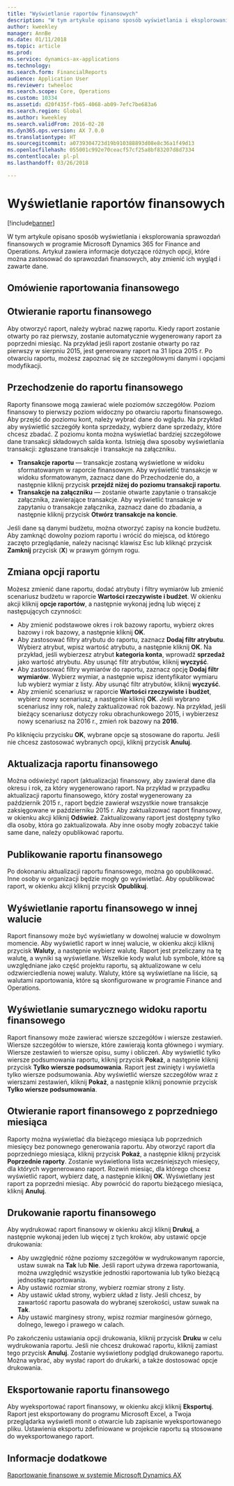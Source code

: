 ```yaml
---
title: "Wyświetlanie raportów finansowych"
description: "W tym artykule opisano sposób wyświetlania i eksplorowania sprawozdań finansowych w programie Microsoft Dynamics 365 for Finance and Operations. Artykuł zawiera informacje dotyczące różnych opcji, które można zastosować do sprawozdań finansowych, aby zmienić ich wygląd i zawarte dane."
author: kweekley
manager: AnnBe
ms.date: 01/11/2018
ms.topic: article
ms.prod: 
ms.service: dynamics-ax-applications
ms.technology: 
ms.search.form: FinancialReports
audience: Application User
ms.reviewer: twheeloc
ms.search.scope: Core, Operations
ms.custom: 10334
ms.assetid: d20f435f-fb65-4068-ab09-7efc7be683a6
ms.search.region: Global
ms.author: kweekley
ms.search.validFrom: 2016-02-28
ms.dyn365.ops.version: AX 7.0.0
ms.translationtype: HT
ms.sourcegitcommit: a0739304723d19b910388893d08e8c36a1f49d13
ms.openlocfilehash: 055001c992e70ceacf57cf25a8bf83207d8d7334
ms.contentlocale: pl-pl
ms.lasthandoff: 03/26/2018

---
```


# <a name="view-financial-reports"></a>Wyświetlanie raportów finansowych

[!include[banner](../includes/banner.md)]


W tym artykule opisano sposób wyświetlania i eksplorowania sprawozdań finansowych w programie Microsoft Dynamics 365 for Finance and Operations. Artykuł zawiera informacje dotyczące różnych opcji, które można zastosować do sprawozdań finansowych, aby zmienić ich wygląd i zawarte dane.

<a name="financial-reporting-overview"></a>Omówienie raportowania finansowego
----------------------------

## <a name="open-a-financial-report"></a>Otwieranie raportu finansowego
Aby otworzyć raport, należy wybrać nazwę raportu. Kiedy raport zostanie otwarty po raz pierwszy, zostanie automatycznie wygenerowany raport za poprzedni miesiąc. Na przykład jeśli raport zostanie otwarty po raz pierwszy w sierpniu 2015, jest generowany raport na 31 lipca 2015 r. Po otwarciu raportu, możesz zapoznać się ze szczegółowymi danymi i opcjami modyfikacji.

## <a name="drill-down-on-a-financial-report"></a>Przechodzenie do raportu finansowego
Raporty finansowe mogą zawierać wiele poziomów szczegółów. Poziom finansowy to pierwszy poziom widoczny po otwarciu raportu finansowego. Aby przejść do poziomu kont, należy wybrać dane do wglądu. Na przykład aby wyświetlić szczegóły konta sprzedaży, wybierz dane sprzedaży, które chcesz zbadać. Z poziomu konta można wyświetlać bardziej szczegółowe dane transakcji składowych salda konta. Istnieją dwa sposoby wyświetlania transakcji: zgłaszane transakcje i transakcje na załączniku.

-   **Transakcje raportu** — transakcje zostaną wyświetlone w widoku sformatowanym w raporcie finansowym. Aby wyświetlić transakcje w widoku sformatowanym, zaznacz dane do Przechodzenie do, a następnie kliknij przycisk **przejdź niżej do poziomu transakcji raportu**.
-   **Transakcje na załączniku** — zostanie otwarte zapytanie o transakcje załącznika, zawierające transakcje. Aby wyświetlić transakcje w zapytaniu o transakcje załącznika, zaznacz dane do zbadania, a następnie kliknij przycisk **Otwórz transakcje na koncie**.

Jeśli dane są danymi budżetu, można otworzyć zapisy na koncie budżetu. Aby zamknąć dowolny poziom raportu i wrócić do miejsca, od którego zaczęto przeglądanie, należy nacisnąć klawisz Esc lub kliknąć przycisk **Zamknij** przycisk (**X**) w prawym górnym rogu.

## <a name="change-report-options"></a>Zmiana opcji raportu
Możesz zmienić dane raportu, dodać atrybuty i filtry wymiarów lub zmienić scenariusz budżetu w raporcie **Wartości rzeczywiste i budżet**. W okienku akcji kliknij **opcje raportów**, a następnie wykonaj jedną lub więcej z następujących czynności:

-   Aby zmienić podstawowe okres i rok bazowy raportu, wybierz okres bazowy i rok bazowy, a następnie kliknij **OK**.
-   Aby zastosować filtry atrybutu do raportu, zaznacz **Dodaj filtr atrybutu**. Wybierz atrybut, wpisz wartość atrybutu, a następnie kliknij **OK**. Na przykład, jeśli wybierzesz atrybut **kategoria konta**, wprowadź **sprzedaż** jako wartość atrybutu. Aby usunąć filtr atrybutów, kliknij **wyczyść**.
-   Aby zastosować filtry wymiarów do raportu, zaznacz opcję **Dodaj filtr wymiarów**. Wybierz wymiar, a następnie wpisz identyfikator wymiaru lub wybierz wymiar z listy. Aby usunąć filtr atrybutów, kliknij **wyczyść**.
-   Aby zmienić scenariusz w raporcie **Wartości rzeczywiste i budżet**, wybierz nowy scenariusz, a następnie kliknij **OK**. Jeśli wybrano scenariusz inny rok, należy zaktualizować rok bazowy. Na przykład, jeśli bieżący scenariusz dotyczy roku obrachunkowego 2015, i wybierzesz nowy scenariusz na 2016 r., zmień rok bazowy na **2016**.

Po kliknięciu przycisku **OK**, wybrane opcje są stosowane do raportu. Jeśli nie chcesz zastosować wybranych opcji, kliknij przycisk **Anuluj**.

## <a name="update-a-financial-report"></a>Aktualizacja raportu finansowego
Można odświeżyć raport (aktualizacja) finansowy, aby zawierał dane dla okresu i rok, za który wygenerowano raport. Na przykład w przypadku aktualizacji raportu finansowego, który został wygenerowany za październik 2015 r., raport będzie zawierał wszystkie nowe transakcje zaksięgowane w październiku 2015 r. Aby zaktualizować raport finansowy, w okienku akcji kliknij **Odśwież**. Zaktualizowany raport jest dostępny tylko dla osoby, która go zaktualizowała. Aby inne osoby mogły zobaczyć takie same dane, należy opublikować raportu.

## <a name="publish-a-financial-report"></a>Publikowanie raportu finansowego
Po dokonaniu aktualizacji raportu finansowego, można go opublikować. Inne osoby w organizacji będzie mogły go wyświetlać. Aby opublikować raport, w okienku akcji kliknij przycisk **Opublikuj**.

## <a name="display-a-financial-report-in-a-different-currency"></a>Wyświetlanie raportu finansowego w innej walucie
Raport finansowy może być wyświetlany w dowolnej walucie w dowolnym momencie. Aby wyświetlić raport w innej walucie, w okienku akcji kliknij przycisk **Waluty**, a następnie wybierz walutę. Raport jest przeliczany na tę walutę, a wyniki są wyświetlane. Wszelkie kody walut lub symbole, które są uwzględniane jako część projektu raportu, są aktualizowane w celu odzwierciedlenia nowej waluty. Waluty, które są wyświetlane na liście, są walutami raportowania, które są skonfigurowane w programie Finance and Operations.

## <a name="display-a-summarized-view-of-the-financial-report"></a>Wyświetlanie sumarycznego widoku raportu finansowego
Raport finansowy może zawierać wiersze szczegółów i wiersze zestawień. Wiersze szczegółów to wiersze, które zawierają konta głównego i wymiary. Wiersze zestawień to wiersze opisu, sumy i obliczeń. Aby wyświetlić tylko wiersze podsumowania raportu, kliknij przycisk **Pokaż**, a następnie kliknij przycisk **Tylko wiersze podsumowania**. Raport jest zwinięty i wyświetla tylko wiersze podsumowania. Aby wyświetlić wiersze szczegółów wraz z wierszami zestawień, kliknij **Pokaż**, a następnie kliknij ponownie przycisk **Tylko wiersze podsumowania**.

## <a name="open-a-financial-report-from-a-previous-month"></a>Otwieranie raport finansowego z poprzedniego miesiąca
Raporty można wyświetlać dla bieżącego miesiąca lub poprzednich miesięcy bez ponownego generowania raportu. Aby otworzyć raport dla poprzedniego miesiąca, kliknij przycisk **Pokaż**, a następnie kliknij przycisk **Poprzednie raporty**. Zostanie wyświetlona lista wcześniejszych miesięcy, dla których wygenerowano raport. Rozwiń miesiąc, dla którego chcesz wyświetlić raport, wybierz datę, a następnie kliknij **OK**. Wyświetlany jest raport za poprzedni miesiąc. Aby powrócić do raportu bieżącego miesiąca, kliknij **Anuluj**.

## <a name="print-a-financial-report"></a>Drukowanie raportu finansowego
Aby wydrukować raport finansowy w okienku akcji kliknij **Drukuj**, a następnie wykonaj jeden lub więcej z tych kroków, aby ustawić opcje drukowania:

-   Aby uwzględnić różne poziomy szczegółów w wydrukowanym raporcie, ustaw suwak na **Tak** lub **Nie**. Jeśli raport używa drzewa raportowania, można uwzględnić wszystkie jednostki raportowania lub tylko bieżącą jednostkę raportowania.
-   Aby ustawić rozmiar strony, wybierz rozmiar strony z listy.
-   Aby ustawić układ strony, wybierz układ z listy. Jeśli chcesz, by zawartość raportu pasowała do wybranej szerokości, ustaw suwak na **Tak**.
-   Aby ustawić marginesy strony, wpisz rozmiar marginesów górnego, dolnego, lewego i prawego w calach.

Po zakończeniu ustawiania opcji drukowania, kliknij przycisk **Druku** w celu wydrukowania raportu. Jeśli nie chcesz drukować raportu, kliknij zamiast tego przycisk **Anuluj**. Zostanie wyświetlony podgląd drukowanego raportu. Można wybrać, aby wysłać raport do drukarki, a także dostosować opcje drukowania.

## <a name="export-a-financial-report"></a>Eksportowanie raportu finansowego
Aby wyeksportować raport finansowy, w okienku akcji kliknij **Eksportuj**. Raport jest eksportowany do programu Microsoft Excel, a Twoja przeglądarka wyświetli monit o otwarcie lub zapisanie wyeksportowanego pliku. Ustawienia eksportu zdefiniowane w projekcie raportu są stosowane do wyeksportowanego raport.    

<a name="see-also"></a>Informacje dodatkowe
--------

[Raportowanie finansowe w systemie Microsoft Dynamics AX](../../dev-itpro/analytics/financial-reporting-intro.md)





